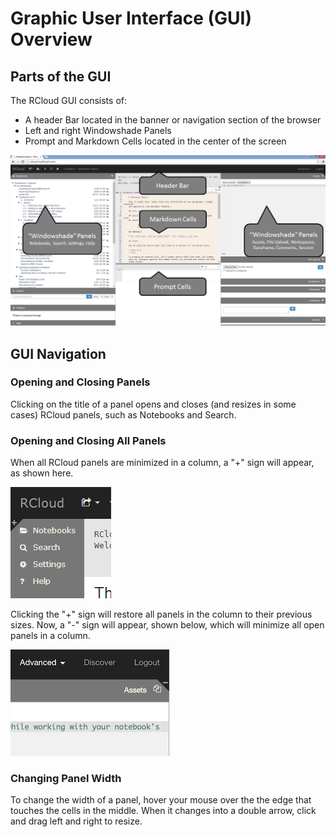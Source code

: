 # Graphic User Interface (GUI) Overview

## Parts of the GUI

The RCloud GUI consists of:

* A header Bar located in the banner or navigation section of the browser 
* Left and right Windowshade Panels 
* Prompt and Markdown Cells located in the center of the screen

<a href="img/GUI_Parts.png"><img class="trunc" src="img/GUI_Parts.png" /></a>



<a name="guinavigation"></a>

## GUI Navigation

<a name="openingandclosingpanels"></a>

### Opening and Closing Panels

Clicking on the title of a panel opens and closes (and resizes in some cases) RCloud panels, such as Notebooks and Search.



<a name="openingandclosingallpanels"></a>

### Opening and Closing All Panels

When all RCloud panels are minimized in a column, a "+" sign will appear, as shown here.

![Left Windowshade Panel](img/windowshadeleft.png)

Clicking the "+" sign will restore all panels in the column to their previous sizes. Now, a "-" sign will appear, shown below, which will minimize all open panels in a column.

![Right Windowshade Panel](img/windowshaderight.png)



<a name="changingpanelwidth"></a>

### Changing Panel Width

To change the width of a panel, hover your mouse over the the edge that touches the cells in the middle. When it changes into a double arrow, click and drag left and right to resize.



